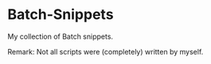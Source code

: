 # Batch-Snippets
My collection of Batch snippets.

Remark: Not all scripts were (completely) written by myself.
